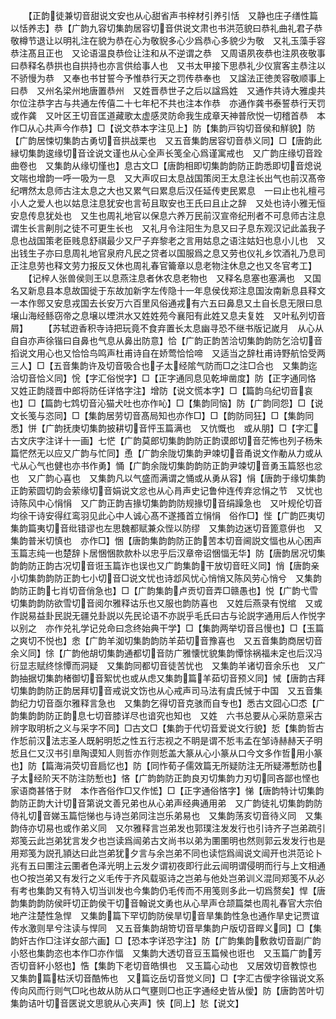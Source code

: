<!-- { "loadSidebar": true } -->
　　【正韵徒兼切音甜说文安也从心甜省声书梓材引养引恬　又静也庄子缮性篇以恬养志】恭【广韵九容切集韵居容切音供说文肃也书洪范貌曰恭礼曲礼君子恭敬樽节退让以明礼注在貌为恭在心为敬貎多心少爲恭心多貌少为敬　又礼玉藻手容恭注髙且正也　又论语温良恭俭让注和从不逆谓之恭　又周语夙夜恭也注夙夜敬事曰恭释名恭拱也自拱持也亦言供给事人也　又书太甲接下思恭礼少仪賔客主恭注以不骄慢为恭　又奉也书甘誓今予惟恭行天之罚传恭奉也　又諡法正徳羙容敬顺事上曰恭　又州名梁州地唐置恭州　又姓晋恭世子之后以諡爲姓　又通作共诗大雅虔共尔位注恭字古与共通左传僖二十七年杞不共也注本作恭　亦通作龚书泰誓恭行天罚或作龚　又叶区王切音匡道藏歌太虚感灵防命我生成章天神普欣悦一切稽首恭　本作□从心共声今作恭】□【说文恭本字注见上】防【集韵戸钩切音侯和觧貌】防【广韵居悚切集韵古勇切音拱战栗也　又五音集韵居容切音恭义同】□【唐韵此縁切集韵逡缘切音诠说文谨也从心全声长笺全心爲谨寓戒也　又广韵庄缘切音跧曲卷也　又集韵从缘切慬也】息古文□【唐韵相即切集韵韵防正韵悉即切音熄说文喘也增韵一呼一吸为一息　又大声叹曰太息战国策闵王太息注长出气也前汉髙帝纪喟然太息师古注太息之大也又累气曰累息后汉任延传吏民累息　一曰止也礼檀弓小人之爱人也以姑息注息犹安也言茍且取安也王氏曰且止之辞　又处也诗小雅无恒安息传息犹处也　又生也周礼地官以保息六养万民前汉宣帝纪刑者不可息师古注息谓生长言劓刖之徒不可更生长也　又礼月令注阳生为息又曰子息东观汉记此盖我子息也战国策老臣贱息舒祺最少又尸子弃黎老之言用姑息之语注姑妇也息小儿也　又出钱生子亦曰息周礼地官泉府凡民之贷者以国服爲之息又劳也仪礼乡饮酒礼乃息司正注息劳也释文劳力报反又休也周礼春官籥章以息老物注休息之也又冬官考工】
　　【记梓人张兽侯则王以息燕注息者休农息老物也　又释名息塞也塞满也　又国名又新息县本息故国徙于东故加新字左传隐十一年息侯伐郑注息国汝南新息县释文一本作鄎又安息戎国去长安万六百里风俗通戎有六五曰鼻息又土自长息无限曰息壌山海经鲧窃帝之息壌以堙洪水又姓姓苑今襄阳有此姓又息夫复姓　又叶私列切音屑】
　　【苏轼逰香积寺诗把玩竟不食弃置长太息幽寻恐不继书版记嵗月　从心从自自亦声徐锴曰自鼻也气息从鼻出防意】恰【广韵正韵苦洽切集韵韵防乞洽切音搯说文用心也又恰恰鸟鸣声杜甫诗自在娇莺恰恰啼　又适当之辞杜甫诗野航恰受两三人】□【五音集韵许及切音吸合也子太经隂气防而□之注□合也　又集韵迄洽切音恰义同】恱【字汇俗悦字】□【正字通同息见乾坤凿度】防【正字通同恪　又姓正韵牋晋中郎将防任详恪字注】增防【说文慌本字】□【篇韵乌纪切音哀也】□【篇韵七鸩切音沁猫犬吐也亦作吣】□【集韵同恼】防【广韵同怨】□【说文长笺与恣同】□【集韵居劳切音髙局知也亦作□】□【韵防同狂】□【集韵同悉】恲【广韵抚庚切集韵披耕切音怦玉篇满也　又忼慨也　或从朋】□【字汇古文庆字注详十一画】七恾【广韵莫郎切集韵韵防正韵谟郎切音茫怖也列子杨朱篇恾然无以应又广韵与忙同】恿【广韵余陇切集韵尹竦切音甬说文作勈从力或从弋从心气也健也亦书作勇】悀【广韵余陇切集韵韵防正韵尹竦切音勇玉篇怒也忿也　又广韵心喜也　又集韵凡以气盛而满谓之悀或从勇从容】悁【唐韵于缘切集韵正韵萦圆切韵会萦缘切音娟说文忿也从心肙声史记鲁仲连传弃忿悁之节　又忧也诗陈风中心悁悁　又广韵正韵吉掾切集韵韵防规掾切音绢躁急也　又叶规伦切音均徐干诗安得红鸾羽见此心中人诚心髙不遂搔首立悁悁　俗作□】悂【广韵匹夷切集韵篇夷切音纰错谬也左思魏都赋兼众悂以防缪　又集韵边迷切音篦意倂也　又集韵普米切慎也　亦作□】悃【唐韵集韵韵防正韵苦本切音阃説文愊也从心困声玉篇志纯一也楚辞卜居悃悃款款朴以忠乎后汉章帝诏悃愊无华】防【唐韵居况切集韵韵防正韵古况切音诳玉篇诈也误也又广韵集韵干放切音旺义同】悄【唐韵亲小切集韵韵防正韵七小切音□说文忧也诗邶风忧心悄悄又陈风劳心悄兮　又集韵韵防正韵七肖切音俏急也】□【广韵集韵卢贡切音弄□赣愚也】悦【广韵弋雪切集韵韵防欲雪切音阅尔雅释诂乐也又服也韵防喜也　又姓后燕录有悦绾　又或作説易益卦民説无疆兑卦説以先民论语不亦説乎毛氏曰古与论説字通用后人作悦字以别之　亦作兑礼学记兑命曰念终始典干学】□【集韵两举切音吕慢也】□【玉篇之爽切不悦也】悆【广韵羊洳切集韵韵防羊茹切音豫喜也　又五音集韵商居切音余义同】悇【广韵他胡切集韵通都切音防广雅懐忧貌集韵憛悇祸福未定也后汉冯衍显志赋终悇憛而洞疑　又集韵同都切音徒苦忧也　又集韵羊诸切音余乐也　又广韵抽据切集韵楮御切音絮忧也或从虑又集韵篇羊茹切音预义同】悈【唐韵古拜切集韵韵防正韵居拜切音戒说文饬也从心戒声司马法有虞氏悈于中国　又五音集韵纪力切音亟尔雅释言急也　又集韵乞得切音克骇而自专也】悉古文囧心□怸【广韵集韵韵防正韵息七切音膝详尽也谙究也知也　又姓　六书总要从心采防意采古辨字取明析之义与采字不同】□古文□【集韵于代切音爱说文行貌】悊【集韵哲古作悊前汉法志圣人既躬明悊之性五行志视之不眀是谓不悊韦孟在邹诗赫赫天子明悊且仁又汉书引臯陶谟知人则哲亦作则悊盖大篆从心小篆从口今文多作哲用小篆也】防【篇海涓荧切音扃忆也】防【同怍荀子儒效篇无所疑防注无所疑滞慙防也子太经阶天不防注防慙也】悋【广韵韵防正韵良刃切集韵力刃切同吝鄙也悭也家语商甚悋于财　本作吝俗作□又作恡】□【正字通俗悋字】悌【唐韵特计切集韵韵防正韵大计切音第说文善兄弟也从心弟声经典通用弟　又广韵徒礼切集韵韵防侍礼切音娣玉篇恺悌也与诗岂弟同注岂乐弟易也　又集韵荡亥切音待义同　又集韵侍亦切易也或作弟义同　又尔雅释言岂弟发也郭璞注发发行也引诗齐子岂弟疏引郑笺云此岂弟犹言发夕也岂读爲闿弟古文尚书以弟为圛圛明也然则郭云发发行也是用郑笺为説孔頴达曰此岂弟犹夕言与余岂弟不同也读恺爲闿说文闿开也洪范论卜兆有五曰圛注云圛者色泽光明上云发夕谓初夜即行此云闿明谓侵明而行与上文相通也○按岂弟又有发行之义毛传于齐风载驱诗之岂弟与他处岂弟训义混同郑笺不从必有考也集韵又有特入切当训发也今集韵仍毛传而不用笺则多此一切爲赘矣】悍【唐韵集韵韵防侯旰切正韵侯干切音翰说文勇也从心旱声仓颉篇桀也周礼春官大宗伯地产注楚性急悍　又集韵篇下罕切韵防侯旱切音旱集韵性急也通作旱史记贾谊传水激则旱兮注读与悍同　又五音集韵胡笴切音旱集韵户版切音睅义同】□【集韵奸古作□注详女部六画】□【恐本字详恐字注】防【广韵集韵敷救切音副广韵小怒也集韵恣也本作□亦作愊　又集韵大透切音豆玉篇候也诳也　又玉篇广韵芳否切音紑小怒也】悎【集韵下老切音皓惧也　又玉篇心动也　又居效切音教惊也　又集韵篇枯沃切音酷怖也　又篇讫岳切音觉义同】□【字汇古僾字徐锴说文系传向风而行则气□叱也故从防从口气壅则□也正字通经史皆从僾】防【唐韵苦叶切集韵诘叶切音匧说文思貌从心夹声】悏【同上】悐【说文】
